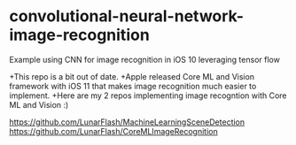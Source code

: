 # convolutional-neural-network-image-recognition
Example using CNN for image recognition in iOS 10 leveraging tensor flow

+This repo is a bit out of date. 
+Apple released Core ML and Vision framework with iOS 11 that makes image recognition much easier to implement. 
+Here are my 2 repos implementing image recogntion with Core ML and Vision :)

https://github.com/LunarFlash/MachineLearningSceneDetection
https://github.com/LunarFlash/CoreMLImageRecognition
